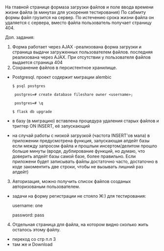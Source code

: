 На главной странице формаза загрузки файлов и поле ввода времени жизни файла 
(в минутах для ускорения тестирования) По сабмиту формы файл грузится на сервер. 
По истечению срока жизни файла он удаляется с сервера, вместо файла пользователь получает страницу 404.

Доп. задания:
1. Форма работает через AJAX
  -реализована форма загрузки и страница выдачи загруженных пользователем файлов.
  последняя реализована через AJAX. При отсутствии у пользователя файлов выдается
  страница 404
2. Сохранение файлов в персистентное хранилище. 
  - Postgresql. проект содержит миграции alembic
  
        $ psql postgres
        
         postgres=# create database fileshare owner <username>;
         
         postgres=# \q
         
        $ flask db upgrade
        
  -  в базу (в миграцию) вставлена процедура удаления старых файлов и триггер
    ON INSERT, её запускающий
  - на случай работы с низкой загрузкой (частота  INSERT'ов мала) в приложении предусмотрена
    функция, запускающая апдейт базы если между запросом файла и прошлым инсертом/делитом прошло больше минуты
    (вроде, дублирование функций, но думаю, что доверить апдейт базы самой базе, более правильно. 
    Если приложени будет записывать файлы достаточно часто, достаточно в коде закоментить две строки, 
    чтобы не вызывать лишний раз апдейт)
3. Авторизация, можно получить список файлов созданых авторизованым пользователем.
  - задачи на форму регистрации не стояло Ж:)
    для тестирования:
    
      username: one
      
      password: pass
      
 4. Отдельная страница для файла, на котором видно сколько жить осталось этому файлу.
  - переход со стр п.п 3
  - там же и Download 
   
